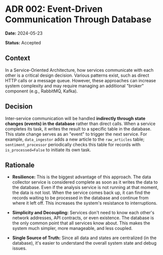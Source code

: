 # ADR 002: Event-Driven Communication Through Database

**Date:** 2024-05-23

**Status:** Accepted

## Context

In a Service-Oriented Architecture, how services communicate with each other is a critical design decision. Various patterns exist, such as direct HTTP calls or a message queue. However, these approaches can increase system complexity and may require managing an additional "broker" component (e.g., RabbitMQ, Kafka).

## Decision

Inter-service communication will be handled **indirectly through state changes (events) in the database** rather than direct calls. When a service completes its task, it writes the result to a specific table in the database. This state change serves as an "event" to trigger the next service. For example, `data_ingestor` adds a new article to the `raw_articles` table; `sentiment_processor` periodically checks this table for records with `is_processed=False` to initiate its own task.

## Rationale

- **Resilience:** This is the biggest advantage of this approach. The data collector service is considered complete as soon as it writes the data to the database. Even if the analysis service is not running at that moment, the data is not lost. When the service comes back up, it can find the records waiting to be processed in the database and continue from where it left off. This increases the system's resistance to interruptions.

- **Simplicity and Decoupling:** Services don't need to know each other's network addresses, API contracts, or even existence. The database is the only common point that all services know about. This makes the system much simpler, more manageable, and less coupled.

- **Single Source of Truth:** Since all data and states are centralized (in the database), it's easier to understand the overall system state and debug issues.
